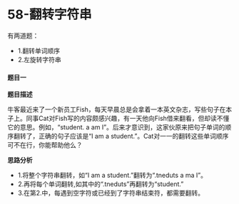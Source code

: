 # 58-翻转字符串

有两道题：

-	1.翻转单词顺序
-	2.左旋转字符串

#### 题目一

**题目描述**

牛客最近来了一个新员工Fish，每天早晨总是会拿着一本英文杂志，写些句子在本子上。同事Cat对Fish写的内容颇感兴趣，有一天他向Fish借来翻看，但却读不懂它的意思。例如，“student. a am I”。后来才意识到，这家伙原来把句子单词的顺序翻转了，正确的句子应该是“I am a student.”。Cat对一一的翻转这些单词顺序可不在行，你能帮助他么？

**思路分析**

-	1.将整个字符串翻转，如“I am a student.”翻转为“.tneduts a ma I”。
-	2.再将每个单词翻转,如其中的“.tneduts”再翻转为“student.”
-	3.在第2.中，每遇到空字符或已经到了字符串结束符，都需要翻转。